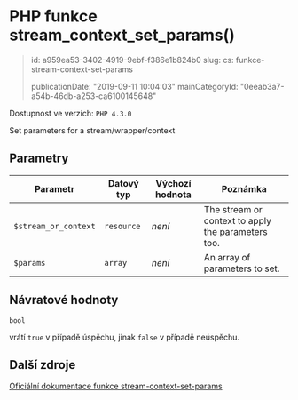 PHP funkce stream_context_set_params()
======================================

> id: a959ea53-3402-4919-9ebf-f386e1b824b0
> slug:
> 	cs: funkce-stream-context-set-params
>
> publicationDate: "2019-09-11 10:04:03"
> mainCategoryId: "0eeab3a7-a54b-46db-a253-ca6100145648"

Dostupnost ve verzích: `PHP 4.3.0`

Set parameters for a stream/wrapper/context


Parametry
--------------

| Parametr | Datový typ | Výchozí hodnota | Poznámka |
|-----|-----|-----|-----|
| `$stream_or_context` | `resource` | *není* | The stream or context to apply the parameters too. |
| `$params` | `array` | *není* | An array of parameters to set. |


Návratové hodnoty
----------------

`bool`

vrátí `true` v případě úspěchu, jinak `false` v případě neúspěchu.

Další zdroje
------------

[Oficiální dokumentace funkce stream-context-set-params](https://www.php.net/manual/en/function.stream-context-set-params.php)
